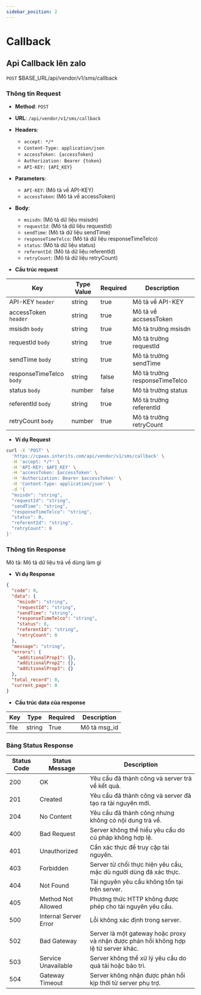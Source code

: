 ```yaml
---
sidebar_position: 2
---
```


# Callback

## Api Callback lên zalo

`POST` $BASE_URL/api/vendor/v1/sms/callback

### Thông tin Request

- **Method**: `POST`
- **URL**: `/api/vendor/v1/sms/callback`
- **Headers**: 
  - `accept: */*`
  - `Content-Type: application/json`
  - `accessToken: {accessToken}`
  - `Authorization: Bearer {token}`
  - `API-KEY: {API_KEY}`
- **Parameters**:
  - `API-KEY`: (Mô tả về API-KEY)
  - `accessToken`: (Mô tả về accessToken)
- **Body**:
  - `msisdn`: (Mô tả dữ liệu msisdn)
  - `requestId`: (Mô tả dữ liệu requestId)
  - `sendTime`: (Mô tả dữ liệu sendTime)
  - `responseTimeTelco`: (Mô tả dữ liệu responseTimeTelco)
  - `status`: (Mô tả dữ liệu status)
  - `referentId`: (Mô tả dữ liệu referentId)
  - `retryCount`: (Mô tả dữ liệu retryCount)

- **Cấu trúc request**

| Key          | Type Value            |     Required    | Description   |
|------------- |-----------------------|-----------------|---------------               |
| API-KEY `header`       | string                | true            |    Mô tả về API-KEY         |
| accessToken `header`   | string                | true            |    Mô tả về accsessToken           |
| msisdn `body`         | string                | true            |     Mô tả trường msisdn      |
| requestId `body`         | string                | true            |     Mô tả trường requestId      |
| sendTime `body`         | string                | true            |     Mô tả trường sendTime      |
| responseTimeTelco `body`         | 	string                | false            |     Mô tả trường responseTimeTelco      |
| status `body`         | number                | false            |     Mô tả trường status      |
| referentId `body`         | string                | true            |     Mô tả trường referentId      |
| retryCount `body`         | number                | true            |     Mô tả trường retryCount      |

- **Ví dụ Request**

```bash
curl -X 'POST' \
  'https://cpaas.interits.com/api/vendor/v1/sms/callback' \
  -H 'accept: */*' \
  -H 'API-KEY: $API_KEY' \
  -H 'accessToken: $accessToken' \
  -H 'Authorization: Bearer $accessToken' \
  -H 'Content-Type: application/json' \
  -d '{
  "msisdn": "string",
  "requestId": "string",
  "sendTime": "string",
  "responseTimeTelco": "string",
  "status": 0,
  "referentId": "string",
  "retryCount": 0
}'
```

### Thông tin Response

Mô tả: Mô tả dữ liệu trả về dùng làm gì 

- **Ví dụ Response**

```json
{
  "code": 0,
  "data": {
    "msisdn": "string",
    "requestId": "string",
    "sendTime": "string",
    "responseTimeTelco": "string",
    "status": 0,
    "referentId": "string",
    "retryCount": 0
  },
  "message": "string",
  "errors": {
    "additionalProp1": {},
    "additionalProp2": {},
    "additionalProp3": {}
  },
  "total_record": 0,
  "current_page": 0
}
```

- **Cấu trúc data của response**

| Key        | Type            |     Required    | Description       |
|------------- |-----------------|-----------------|-------------------|
| file         | string          | True            |    Mô tả msg_id   |

### Bảng Status Response

| Status Code | Status Message            | Description                                                                 |
|-------------|---------------------------|-----------------------------------------------------------------------------|
| 200         | OK                        | Yêu cầu đã thành công và server trả về kết quả.                           |
| 201         | Created                   | Yêu cầu đã thành công và server đã tạo ra tài nguyên mới.                  |
| 204         | No Content                | Yêu cầu đã thành công nhưng không có nội dung trả về.                      |
| 400         | Bad Request               | Server không thể hiểu yêu cầu do cú pháp không hợp lệ.                    |
| 401         | Unauthorized              | Cần xác thực để truy cập tài nguyên.                                       |
| 403         | Forbidden                 | Server từ chối thực hiện yêu cầu, mặc dù người dùng đã xác thực.           |
| 404         | Not Found                 | Tài nguyên yêu cầu không tồn tại trên server.                              |
| 405         | Method Not Allowed         | Phương thức HTTP không được phép cho tài nguyên yêu cầu.                   |
| 500         | Internal Server Error     | Lỗi không xác định trong server.                                            |
| 502         | Bad Gateway               | Server là một gateway hoặc proxy và nhận được phản hồi không hợp lệ từ server khác. |
| 503         | Service Unavailable       | Server không thể xử lý yêu cầu do quá tải hoặc bảo trì.                    |
| 504         | Gateway Timeout           | Server không nhận được phản hồi kịp thời từ server phụ trợ.                |



